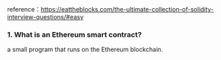 reference：https://eattheblocks.com/the-ultimate-collection-of-solidity-interview-questions/#easy



### 1. What is an Ethereum smart contract?

a small program that runs on the Ethereum blockchain.



